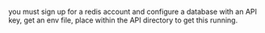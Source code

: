 you must sign up for a redis account and configure a database with an API key,
get an env file, place within the API directory to get this running.

